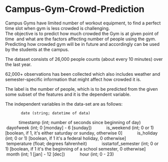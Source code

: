 # Campus-Gym-Crowd-Prediction
Campus Gyms have limited number of workout equipment, to find a perfect time slot when gym is less crowded is challenging.   
The objective is to predict how much crowded the Gym is at given point of time  and what are the factors affecting number of people using the gym.  
Predicting how crowded gym will be in future and accordingly can be used by the students at the campus.

The dataset consists of 26,000 people counts (about every 10 minutes) over the last year. 

62,000+ observations has been collected which also includes weather and semester-specific information that might affect how crowded it is. 

The label is the number of people, which is to be predicted from the given some subset of the features and it is the dependent variable.

The independent variables in the data-set are as follows:

           date (string; datetime of data)
           timestamp (int; number of seconds since beginning of day)
           dayofweek (int; 0 [monday] - 6 [sunday])
           is_weekend (int; 0 or 1) [boolean, if 1, it's either saturday or sunday, otherwise 0]
           is_holiday (int; 0 or 1) [boolean, if 1 it's a federal holiday, 0 otherwise]
           temperature (float; degrees fahrenheit)
           isstartof_semester (int; 0 or 1) [boolean, if 1 it's the beginning of a school semester, 0 otherwise]
           month (int; 1 [jan] - 12 [dec])
           hour (int; 0 - 23)
